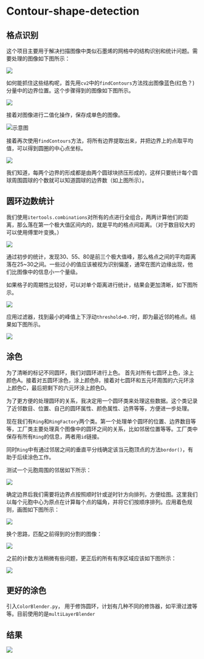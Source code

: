 # Contour-shape-detection

## 格点识别

这个项目主要用于解决扫描图像中类似石墨烯的网格中的结构识别和统计问题。需要处理的图像如下图所示：

![](./readme.assert/raw.png)

如何能抓住这些结构呢，首先用`cv2`中的`findContours`方法找出图像蓝色(红色？)分量中的边界位置。这个步骤得到的图像如下图所示。

![](./readme.assert/red_channel.jpg)

接着对图像进行二值化操作，保存成单色的图像。

![示意图](./readme.assert/image_thres1.jpg)

接着再次使用`findContours`方法，将所有边界提取出来，并把边界上的点取平均值，可以得到圆圈的中心点坐标。

![](./readme.assert/centered.png)

我们知道，每两个边界的形成都是由两个圆球块挤压形成的，这样只要统计每个圆球周围圆球的个数就可以知道圆球的边界数（如上图所示）。

## 圆环边数统计

我们使用`itertools.combinations`对所有的点进行全组合，两两计算他们的距离，那么落在第一个极大值区间内的，就是平均的格点间距离。（对于数目较大的可以使用傅里叶变换。）

![](./readme.assert/stat.png)

通过初步的统计，发现30、55、80是前三个极大值峰，那么格点之间的平均距离落在25~30之间。一些过小的值应该被视为识别偏差，通常在图片边缘出现，他们比图像中的信息小一个量级。

如果格子的周期性比较好，可以对单个距离进行统计，结果会更加清晰，如下图所示。

![](./readme.assert/stat2.png)

应用过滤器，找到最小的峰值上下浮动`threshold=0.7`时，即为最近邻的格点。结果如下图所示。

![](./readme.assert/counted_result.png)

## 涂色

为了清晰的标记不同圆环，我们对圆环进行上色。
首先对所有七圆环上色，涂上颜色A。接着对五圆环涂色，涂上颜色B，接着对七圆环和五元环周围的六元环涂上颜色C，最后把剩下的六元环涂上颜色D。

为了更方便的处理圆环的关系，我决定用一个圆环类来处理这些数据。这个类记录了近邻数目、位置、自己的圆环属性、颜色属性、边界等等，方便进一步处理。

现在我们有`Ring`和`RingFactory`两个类。第一个处理单个圆环的位置、边界数目等等，工厂类主要处理真个图像中的圆环之间的关系，比如邻居位置等等。工厂类中保存有所有`Ring`的信息，两者用`id`链接。

同时`Ring`中有通过邻居之间的垂直平分线确定该当元胞顶点的方法`bordor()`，有助于后续涂色工作。

测试一个元胞周围的邻居如下所示：

![](./readme.assert/neighbor.png)

确定边界后我们需要将边界点按照顺时针或逆时针方向排列，方便绘图。这里我们以每个元胞中心为原点在计算每个点的辐角，并将它们按顺序排列。应用着色规则，画图如下图所示：

![](./readme.assert/bordor.png)

换个思路，匹配之前得到的分割的图像：

![](./readme.assert/bordor1.png)

之前的计数方法稍微有些问题，更正后的所有有序区域应该如下图所示：

![](./readme.assert/repaired_bordor.png)


## 更好的涂色

引入`ColorBlender.py`， 用于修饰圆环，计划有几种不同的修饰器，如平滑过渡等等。目前使用的是`multiLayerBlender`

## 结果

![](./readme.assert/final_0.png)